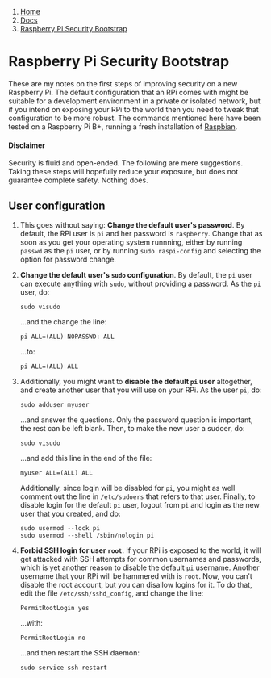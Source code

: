 <!-- -
Title: Raspberry Pi Security Bootstrap
Description: Initial security configuration of a new Raspberry Pi
First Published: 2014-12-13
- -->

<ol class="breadcrumb" itemprop="breadcrumb">
    <li><a href="/">Home</a></li>
    <li><a href="/docs/">Docs</a></li>
    <li><a href="/docs/raspberry-pi-security-bootstrap.html">Raspberry Pi Security Bootstrap</a></li>
</ol>

Raspberry Pi Security Bootstrap
===============================

<p class='lead'>These are my notes on the first steps of improving security on 
a new Raspberry Pi. The default configuration that an RPi comes with might be 
suitable for a development environment in a private or isolated network, but 
if you intend on exposing your RPi to the world then you need to tweak that 
configuration to be more robust. The commands mentioned here have been tested 
on a Raspberry Pi B+, running a fresh installation of 
<a href='http://www.raspbian.org/'>Raspbian</a>.</p>

<div class='z-callout z-callout-danger'><h4>Disclaimer</h4>
<p>Security is fluid and open-ended. The following are mere suggestions. 
Taking these steps will hopefully reduce your exposure, but does not guarantee 
complete safety. Nothing does.</p></div>

User configuration
------------------

1.  This goes without saying: **Change the default user's password**. By 
    default,     the RPi user is `pi` and her password is `raspberry`. Change 
    that as soon as you get your operating system runnning, either by running 
    `passwd` as the `pi` user, or by running `sudo raspi-config` and selecting 
    the option for password change.

2.  **Change the default user's `sudo` configuration**. By default, the `pi` 
    user can execute anything with `sudo`, without providing a password. As 
    the `pi` user, do:

        sudo visudo

    ...and the change the line:

        pi ALL=(ALL) NOPASSWD: ALL

    ...to:

        pi ALL=(ALL) ALL

3.  Additionally, you might want to **disable the default `pi` user** 
    altogether, and create another user that you will use on your RPi. As the 
    user `pi`, do:

        sudo adduser myuser

    ...and answer the questions. Only the password question is important, the 
    rest can be left blank. Then, to make the new user a sudoer, do:

        sudo visudo

    ...and add this line in the end of the file:

        myuser ALL=(ALL) ALL

    Additionally, since login will be disabled for `pi`, you might as well 
    comment out the line in `/etc/sudoers` that refers to that user. Finally, 
    to disable login for the default `pi` user, logout from `pi` and login as 
    the new user that you created, and do:

        sudo usermod --lock pi
        sudo usermod --shell /sbin/nologin pi

4.  **Forbid SSH login for user `root`**. If your RPi is exposed to the world, 
    it will get attacked with SSH attempts for common usernames and passwords, 
    which is yet another reason to disable the default `pi` username. Another 
    username that your RPi will be hammered with is `root`. Now, you can't 
    disable the root account, but you can disallow logins for it. To do that, 
    edit the file `/etc/ssh/sshd_config`, and change the line:

        PermitRootLogin yes

    ...with:

        PermitRootLogin no

    ...and then restart the SSH daemon:

        sudo service ssh restart

   
